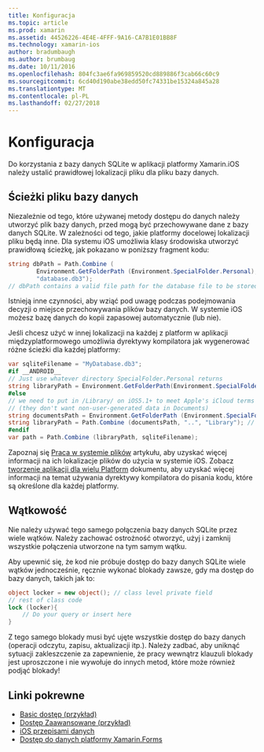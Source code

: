 ```yaml
---
title: Konfiguracja
ms.topic: article
ms.prod: xamarin
ms.assetid: 44526226-4E4E-4FFF-9A16-CA7B1E01BB8F
ms.technology: xamarin-ios
author: bradumbaugh
ms.author: brumbaug
ms.date: 10/11/2016
ms.openlocfilehash: 804fc3ae6fa969859520cd889886f3cab66c60c9
ms.sourcegitcommit: 6cd40d190abe38edd50fc74331be15324a845a28
ms.translationtype: MT
ms.contentlocale: pl-PL
ms.lasthandoff: 02/27/2018
---
```

# <a name="configuration"></a>Konfiguracja

Do korzystania z bazy danych SQLite w aplikacji platformy Xamarin.iOS należy ustalić prawidłowej lokalizacji pliku dla pliku bazy danych.

## <a name="database-file-path"></a>Ścieżki pliku bazy danych

Niezależnie od tego, które używanej metody dostępu do danych należy utworzyć plik bazy danych, przed mogą być przechowywane dane z bazy danych SQLite. W zależności od tego, jakie platformy docelowej lokalizacji pliku będą inne. Dla systemu iOS umożliwia klasy środowiska utworzyć prawidłową ścieżkę, jak pokazano w poniższy fragment kodu:

```csharp
string dbPath = Path.Combine (
        Environment.GetFolderPath (Environment.SpecialFolder.Personal),
        "database.db3");
// dbPath contains a valid file path for the database file to be stored
```

Istnieją inne czynności, aby wziąć pod uwagę podczas podejmowania decyzji o miejsce przechowywania plików bazy danych. W systemie iOS możesz bazę danych do kopii zapasowej automatycznie (lub nie).

Jeśli chcesz użyć w innej lokalizacji na każdej z platform w aplikacji międzyplatformowego umożliwia dyrektywy kompilatora jak wygenerować różne ścieżki dla każdej platformy:

```csharp
var sqliteFilename = "MyDatabase.db3";
#if __ANDROID__
// Just use whatever directory SpecialFolder.Personal returns
string libraryPath = Environment.GetFolderPath(Environment.SpecialFolder.Personal); ;
#else
// we need to put in /Library/ on iOS5.1+ to meet Apple's iCloud terms
// (they don't want non-user-generated data in Documents)
string documentsPath = Environment.GetFolderPath (Environment.SpecialFolder.Personal); // Documents folder
string libraryPath = Path.Combine (documentsPath, "..", "Library"); // Library folder instead
#endif
var path = Path.Combine (libraryPath, sqliteFilename);
```

Zapoznaj się [Praca w systemie plików](~/ios/app-fundamentals/file-system.md) artykułu, aby uzyskać więcej informacji na ich lokalizacje plików do użycia w systemie iOS. Zobacz [tworzenie aplikacji dla wielu Platform](~/cross-platform/app-fundamentals/building-cross-platform-applications/index.md) dokumentu, aby uzyskać więcej informacji na temat używania dyrektywy kompilatora do pisania kodu, które są określone dla każdej platformy.

## <a name="threading"></a>Wątkowość

Nie należy używać tego samego połączenia bazy danych SQLite przez wiele wątków. Należy zachować ostrożność otworzyć, użyj i zamknij wszystkie połączenia utworzone na tym samym wątku.

Aby upewnić się, że kod nie próbuje dostęp do bazy danych SQLite wiele wątków jednocześnie, ręcznie wykonać blokady zawsze, gdy ma dostęp do bazy danych, takich jak to:

```csharp
object locker = new object(); // class level private field
// rest of class code
lock (locker){
    // Do your query or insert here
}
```

Z tego samego blokady musi być ujęte wszystkie dostęp do bazy danych (operacji odczytu, zapisu, aktualizacji itp.). Należy zadbać, aby uniknąć sytuacji zakleszczenie za zapewnienie, że pracy wewnątrz klauzuli blokady jest uproszczone i nie wywołuje do innych metod, które może również podjąć blokady!


## <a name="related-links"></a>Linki pokrewne

- [Basic dostęp (przykład)](https://github.com/xamarin/mobile-samples/tree/master/DataAccess/Basic)
- [Dostęp Zaawansowane (przykład)](https://github.com/xamarin/mobile-samples/tree/master/DataAccess/Advanced)
- [iOS przepisami danych](https://developer.xamarin.com/recipes/ios/data/sqlite/)
- [Dostęp do danych platformy Xamarin.Forms](~/xamarin-forms/app-fundamentals/databases.md)
